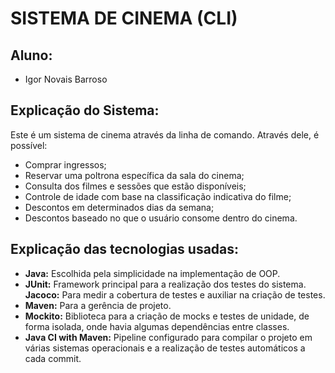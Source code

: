 # SISTEMA DE CINEMA (CLI)
## Aluno:
* Igor Novais Barroso
## Explicação do Sistema:
Este é um sistema de cinema através da linha de comando. Através dele, é possível:
- Comprar ingressos;
- Reservar uma poltrona específica da sala do cinema;
- Consulta dos filmes e sessões que estão disponíveis;
- Controle de idade com base na classificação indicativa do filme;
- Descontos em determinados dias da semana;
- Descontos baseado no que o usuário consome dentro do cinema.

## Explicação das tecnologias usadas:
- **Java:** Escolhida pela simplicidade na implementação de OOP.
- **JUnit:** Framework principal para a realização dos testes do sistema.
  **Jacoco:** Para medir a cobertura de testes e auxiliar na criação de testes.
- **Maven:** Para a gerência de projeto.
- **Mockito:** Biblioteca para a criação de mocks e testes de unidade, de forma isolada, onde havia algumas dependências entre classes.
- **Java CI with Maven:** Pipeline configurado para compilar o projeto em várias sistemas operacionais e a realização de testes automáticos a cada commit.
